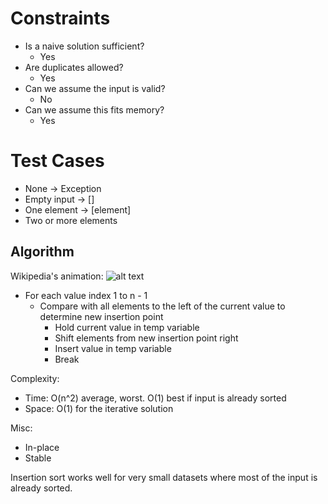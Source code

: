 # Constraints

* Is a naive solution sufficient?
	* Yes
* Are duplicates allowed?
	* Yes 
* Can we assume the input is valid?
	* No
* Can we assume this fits memory?
	* Yes

# Test Cases

* None -> Exception
* Empty input -> []
* One element -> [element]
* Two or more elements


## Algorithm

Wikipedia's animation:
![alt text](http://upload.wikimedia.org/wikipedia/commons/0/0f/Insertion-sort-example-300px.gif)

* For each value index 1 to n - 1
    * Compare with all elements to the left of the current value to determine new insertion point
        * Hold current value in temp variable
        * Shift elements from new insertion point right
        * Insert value in temp variable
        * Break

Complexity:
* Time: O(n^2) average, worst.  O(1) best if input is already sorted
* Space: O(1) for the iterative solution

Misc: 

* In-place
* Stable

Insertion sort works well for very small datasets where most of the input is already sorted.
